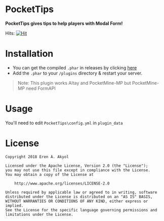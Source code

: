 # PocketTips
**PocketTips gives tips to help players with Modal Form!**

Hits: [![Hit](http://hits.dwyl.io/Eren5960/PocketTips.svg)](http://hits.dwyl.io/Eren5960/PocketTips)
# Installation
 - You can get the compiled `.phar` in releases by clicking [here](https://github.com/Eren5960/PocketTips/releases)
 - Add the `.phar` to your `/plugins` directory & restart your server.
 > Note: This plugin works Altay and PocketMine-MP but PocketMine-MP need FormAPI
 
 # Usage
 You'll need to edit `PocketTips\config.yml` in `plugin_data`
 
 # License
```
Copyright 2018 Eren A. Akyol

Licensed under the Apache License, Version 2.0 (the "License");
you may not use this file except in compliance with the License.
You may obtain a copy of the License at

    http://www.apache.org/licenses/LICENSE-2.0

Unless required by applicable law or agreed to in writing, software
distributed under the License is distributed on an "AS IS" BASIS,
WITHOUT WARRANTIES OR CONDITIONS OF ANY KIND, either express or implied.
See the License for the specific language governing permissions and
limitations under the License.
```
   